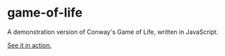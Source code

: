 # game-of-life
A demonstration version of Conway's Game of Life, written in JavaScript.

[See it in action.](http://ontoligent.github.io/game-of-life/)
